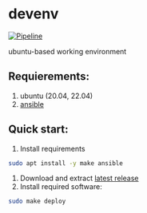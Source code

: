# devenv

[![Pipeline](https://github.com/egnd/devenv/actions/workflows/pipeline.yml/badge.svg)](https://github.com/egnd/devenv/actions?query=workflow%3ATesting)

ubuntu-based working environment

## Requierements:
1. ubuntu (20.04, 22.04)
2. [ansible](https://docs.ansible.com/ansible/latest/)

## Quick start:
1. Install requirements
```bash
sudo apt install -y make ansible
```
1. Download and extract [latest release](https://github.com/egnd/devenv/releases/latest)
2. Install required software:
```bash
sudo make deploy
```

